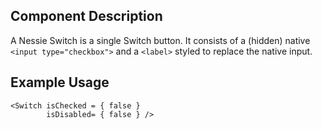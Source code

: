 Component Description
---------------------

A Nessie Switch is a single Switch button. It consists of a (hidden) native `<input type="checkbox">` and a `<label>` styled to replace the native input.


Example Usage
-------------

    <Switch isChecked = { false }
            isDisabled= { false } />
